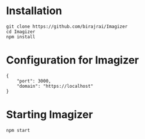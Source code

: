 




# Installation

```
git clone https://github.com/birajrai/Imagizer
cd Imagizer
npm install
```

# Configuration for Imagizer
```
{
	"port": 3000,
	"domain": "https://localhost"
}
```


# Starting Imagizer
```
npm start
```

